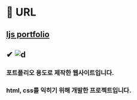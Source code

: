 # 🔗 URL
## [ljs portfolio](https://ljs-site.netlify.app)

## ✔ ![d](https://user-images.githubusercontent.com/103590863/171799416-efb8cca2-e0e2-4c72-b483-96e50dc97f1e.png)
### 포트폴리오 용도로 제작한 웹사이트입니다.
### html, css를 익히기 위해 개발한 프로젝트입니다.

